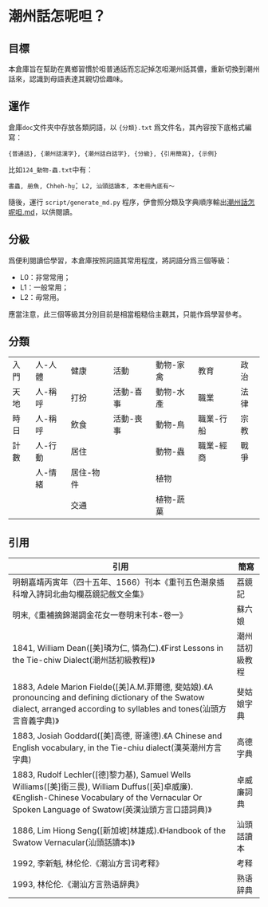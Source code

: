 # 潮州話怎呢呾？

## 目標

本倉庫旨在幫助在異鄉習慣於呾普通話而忘記掉怎呾潮州話其儂，重新切換到潮州話來，認識到母語表達其親切佮趣味。

## 運作

倉庫`doc`文件夾中存放各類詞語，以 `{分類}.txt` 爲文件名，其內容按下底格式編寫：

```
{普通話}, {潮州話漢字}, {潮州話白話字}, {分級}, {引用簡寫}, {示例}
```

比如`124_動物-蟲.txt`中有：

```
書蟲, 册魚, Chheh-hṳ̂, L2, 汕頭話讀本, 本老冊內底有～
```

隨後，運行 `script/generate_md.py` 程序，伊會照分類及字典順序輸出[潮州話怎呢呾.md](潮州話怎呢呾.md)，以供閱讀。

## 分級

爲便利閱讀佮學習，本倉庫按照詞語其常用程度，將詞語分爲三個等級：

* L0：非常常用；
* L1：一般常用；
* L2：毋常用。

應當注意，此三個等級其分別目前是相當粗糙佮主觀其，只能作爲學習參考。

## 分類

|      |         |           |           |           |           |      |
| ---- | ------- | --------- | --------- | --------- | --------- | ---- |
| 入門 | 人-人體  | 健康      | 活動      | 動物-家禽 | 教育      | 政治 |
| 天地 | 人-稱呼 | 打扮      | 活動-喜事 | 動物-水產 | 職業      | 法律 |
| 時日 | 人-稱呼 | 飲食      | 活動-喪事 | 動物-鳥 | 職業-行船 | 宗教 |
| 計數 | 人-行動 | 居住      |           | 動物-蟲 | 職業-經商 | 戰爭 |
|  | 人-情緒 | 居住-物件 | | 植物 |  |  |
|      |  | 交通 |           | 植物-蔬菓 |           |      |

## 引用

| 引用                                                         | 簡寫           |
| ------------------------------------------------------------ | -------------- |
| 明朝嘉靖丙寅年（四十五年、1566）刊本《重刊五色潮泉插科增入詩詞北曲勾欄荔鏡記戲文全集》 | 荔鏡記         |
| 明末,《重補摘錦潮調金花女一卷明末刊本-卷一》                 | 蘇六娘         |
| 1841, William Dean([美]璘为仁, 憐為仁).《First Lessons in the Tie-chiw Dialect(潮州話初級教程)》 | 潮州話初級教程 |
| 1883, Adele Marion Fielde([美]A.M.菲爾德, 斐姑娘).《A pronouncing and defining dictionary of the Swatow dialect, arranged according to syllables and tones(汕頭方言音義字典)》 | 斐姑娘字典     |
| 1883, Josiah Goddard([美]高德, 哥達德).《A Chinese and English vocabulary, in the Tie-chiu dialect(漢英潮州方言字典) | 高德字典       |
| 1883, Rudolf Lechler([德]黎力基), Samuel Wells Williams([美]衛三畏), William Duffus([英]卓威廉).《English-Chinese Vocabulary of the Vernacular Or Spoken Language of Swatow(英漢汕頭方言口語詞典)》 | 卓威廉詞典     |
| 1886, Lim Hiong Seng([新加坡]林雄成).《Handbook of the Swatow Vernacular(汕頭話讀本)》 | 汕頭話讀本     |
| 1992, 李新魁, 林伦伦.《潮汕方言词考释》                      | 考释           |
| 1993, 林伦伦.《潮汕方言熟语辞典》                            | 熟语辞典       |

